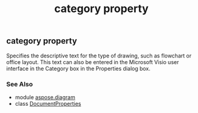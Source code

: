 ﻿---
title: category property
second_title: Aspose.Diagram for Python via .NET API References
description: 
type: docs
weight: 60
url: /python-net/aspose.diagram/documentproperties/category/
is_root: false
---

## category property


Specifies the descriptive text for the type of drawing, such as flowchart or office layout. This text can also be entered in the Microsoft Visio user interface in the Category box in the Properties dialog box.

### See Also
* module [aspose.diagram](../../)
* class [DocumentProperties](/diagram/python-net/aspose.diagram/documentproperties)
